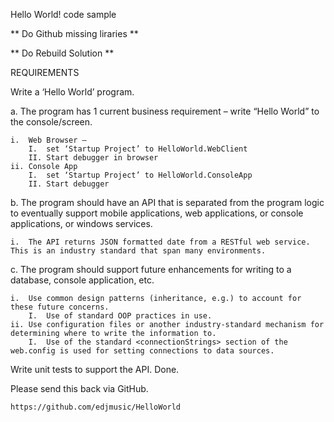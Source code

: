 Hello World! code sample

** Do Github missing liraries **

** Do Rebuild Solution **

REQUIREMENTS

Write a ‘Hello World’ program. 

a.	The program has 1 current business requirement – write “Hello World” to the console/screen. 

	i.	Web Browser – 
		I.	set ‘Startup Project’ to HelloWorld.WebClient
		II.	Start debugger in browser
	ii.	Console App 
		I.	set ‘Startup Project’ to HelloWorld.ConsoleApp
		II.	Start debugger

b.	The program should have an API that is separated from the program logic to eventually support mobile applications, web applications, or console applications, or windows services. 

	i.	The API returns JSON formatted date from a RESTful web service. This is an industry standard that span many environments.


c.	The program should support future enhancements for writing to a database, console application, etc. 

	i.	Use common design patterns (inheritance, e.g.) to account for these future concerns. 
		I.	Use of standard OOP practices in use.
	ii.	Use configuration files or another industry-standard mechanism for determining where to write the information to. 
		I.	Use of the standard <connectionStrings> section of the web.config is used for setting connections to data sources.

Write unit tests to support the API.
	Done.	 	

Please send this back via GitHub.

	https://github.com/edjmusic/HelloWorld


